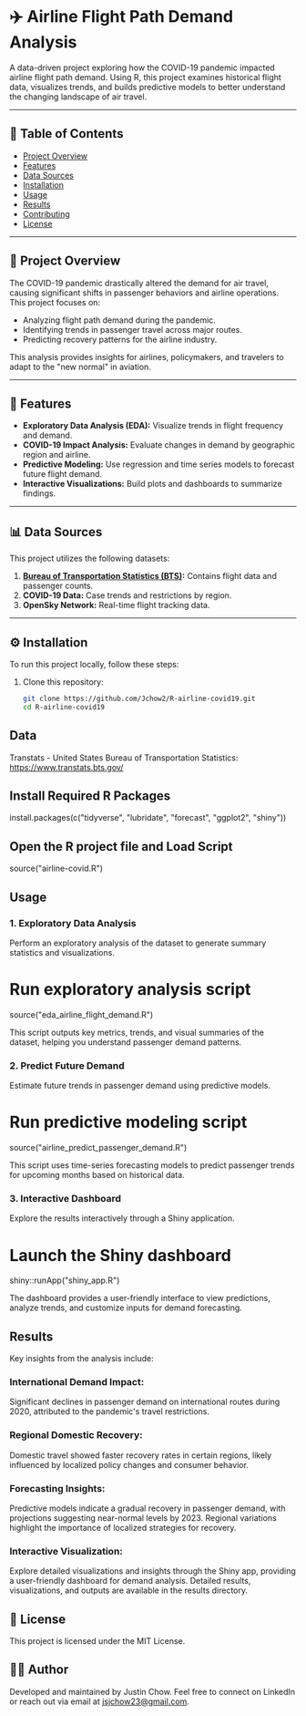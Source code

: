 # ✈️ Airline Flight Path Demand Analysis

A data-driven project exploring how the COVID-19 pandemic impacted airline flight path demand. Using R, this project examines historical flight data, visualizes trends, and builds predictive models to better understand the changing landscape of air travel.

---

## 📝 Table of Contents
- [Project Overview](#project-overview)
- [Features](#features)
- [Data Sources](#data-sources)
- [Installation](#installation)
- [Usage](#usage)
- [Results](#results)
- [Contributing](#contributing)
- [License](#license)

---

## 📖 Project Overview
The COVID-19 pandemic drastically altered the demand for air travel, causing significant shifts in passenger behaviors and airline operations. This project focuses on:
- Analyzing flight path demand during the pandemic.
- Identifying trends in passenger travel across major routes.
- Predicting recovery patterns for the airline industry.

This analysis provides insights for airlines, policymakers, and travelers to adapt to the "new normal" in aviation.

---

## 🌟 Features
- **Exploratory Data Analysis (EDA):** Visualize trends in flight frequency and demand.
- **COVID-19 Impact Analysis:** Evaluate changes in demand by geographic region and airline.
- **Predictive Modeling:** Use regression and time series models to forecast future flight demand.
- **Interactive Visualizations:** Build plots and dashboards to summarize findings.

---

## 📊 Data Sources
This project utilizes the following datasets:
1. **[Bureau of Transportation Statistics (BTS)](https://www.transtats.bts.gov/):** Contains flight data and passenger counts.
2. **COVID-19 Data:** Case trends and restrictions by region.
3. **OpenSky Network:** Real-time flight tracking data.

---

## ⚙️ Installation
To run this project locally, follow these steps:

1. Clone this repository:
   ```bash
   git clone https://github.com/Jchow2/R-airline-covid19.git
   cd R-airline-covid19
## Data
Transtats - United States Bureau of Transportation Statistics: https://www.transtats.bts.gov/

## Install Required R Packages
install.packages(c("tidyverse", "lubridate", "forecast", "ggplot2", "shiny"))

## Open the R project file and Load Script
source("airline-covid.R")


## Usage

### 1. Exploratory Data Analysis

Perform an exploratory analysis of the dataset to generate summary statistics and visualizations.

# Run exploratory analysis script
source("eda_airline_flight_demand.R")

This script outputs key metrics, trends, and visual summaries of the dataset, helping you understand passenger demand patterns.

### 2. Predict Future Demand

Estimate future trends in passenger demand using predictive models.

# Run predictive modeling script
source("airline_predict_passenger_demand.R")

This script uses time-series forecasting models to predict passenger trends for upcoming months based on historical data.

### 3. Interactive Dashboard

Explore the results interactively through a Shiny application.

# Launch the Shiny dashboard
shiny::runApp("shiny_app.R")

The dashboard provides a user-friendly interface to view predictions, analyze trends, and customize inputs for demand forecasting.

## Results
Key insights from the analysis include:

### International Demand Impact:

Significant declines in passenger demand on international routes during 2020, attributed to the pandemic's travel restrictions.
### Regional Domestic Recovery:

Domestic travel showed faster recovery rates in certain regions, likely influenced by localized policy changes and consumer behavior.
### Forecasting Insights:

Predictive models indicate a gradual recovery in passenger demand, with projections suggesting near-normal levels by 2023.
Regional variations highlight the importance of localized strategies for recovery.
### Interactive Visualization:

Explore detailed visualizations and insights through the Shiny app, providing a user-friendly dashboard for demand analysis.
Detailed results, visualizations, and outputs are available in the results directory.

## 📜 License

This project is licensed under the MIT License.

## 👩‍💻 Author

Developed and maintained by Justin Chow.
Feel free to connect on LinkedIn or reach out via email at jsjchow23@gmail.com.

